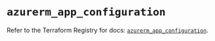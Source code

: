 # `azurerm_app_configuration`

Refer to the Terraform Registry for docs: [`azurerm_app_configuration`](https://registry.terraform.io/providers/hashicorp/azurerm/3.93.0/docs/resources/app_configuration).
